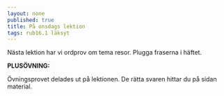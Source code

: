 ```yaml
---
layout: none
published: true
title: På onsdags lektion
tags: rub16.1 läksyt
---
```

Nästa lektion har vi ordprov om tema resor. Plugga fraserna i häftet.

**PLUSÖVNING:**

Övningsprovet delades ut på lektionen. De rätta svaren hittar du på sidan material. 